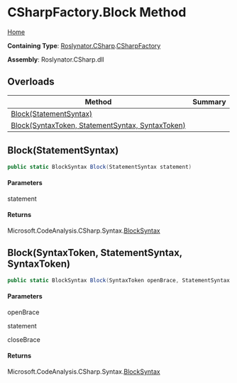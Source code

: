# CSharpFactory\.Block Method

[Home](../../../../README.md)

**Containing Type**: [Roslynator.CSharp](../../README.md)\.[CSharpFactory](../README.md)

**Assembly**: Roslynator\.CSharp\.dll

## Overloads

| Method | Summary |
| ------ | ------- |
| [Block(StatementSyntax)](#Roslynator_CSharp_CSharpFactory_Block_Microsoft_CodeAnalysis_CSharp_Syntax_StatementSyntax_) | |
| [Block(SyntaxToken, StatementSyntax, SyntaxToken)](#Roslynator_CSharp_CSharpFactory_Block_Microsoft_CodeAnalysis_SyntaxToken_Microsoft_CodeAnalysis_CSharp_Syntax_StatementSyntax_Microsoft_CodeAnalysis_SyntaxToken_) | |

## Block\(StatementSyntax\)<a name="Roslynator_CSharp_CSharpFactory_Block_Microsoft_CodeAnalysis_CSharp_Syntax_StatementSyntax_"></a>

```csharp
public static BlockSyntax Block(StatementSyntax statement)
```

#### Parameters

statement



#### Returns

Microsoft\.CodeAnalysis\.CSharp\.Syntax\.[BlockSyntax](https://docs.microsoft.com/en-us/dotnet/api/microsoft.codeanalysis.csharp.syntax.blocksyntax)

## Block\(SyntaxToken, StatementSyntax, SyntaxToken\)<a name="Roslynator_CSharp_CSharpFactory_Block_Microsoft_CodeAnalysis_SyntaxToken_Microsoft_CodeAnalysis_CSharp_Syntax_StatementSyntax_Microsoft_CodeAnalysis_SyntaxToken_"></a>

```csharp
public static BlockSyntax Block(SyntaxToken openBrace, StatementSyntax statement, SyntaxToken closeBrace)
```

#### Parameters

openBrace



statement



closeBrace



#### Returns

Microsoft\.CodeAnalysis\.CSharp\.Syntax\.[BlockSyntax](https://docs.microsoft.com/en-us/dotnet/api/microsoft.codeanalysis.csharp.syntax.blocksyntax)

